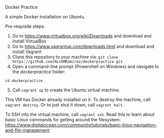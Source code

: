 Docker Practice

A simple Docker installation on Ubuntu.

Pre-requisite steps:

1. Go to https://www.virtualbox.org/wiki/Downloads and download and install VirtualBox
2. Go to https://www.vagrantup.com/downloads.html and download and install Vagrant
3. Clone this repository to your machine via: `git clone https://github.com/NickMRamirez/dockerpractice.git`
4. Open a command-line prompt (Powershell on Windows) and navigate to the *dockerpractice* folder:

```
cd dockerpractice
```

5. Call `vagrant up` to create the Ubuntu virtual machine.

This VM has Docker already installed on it. To destroy the machine, call `vagrant destroy`. Or to just shut it down, call `vagrant halt`.

To SSH into the virtual machine, call `vagrant ssh`. Read this to learn about basic Linux commands for getting around the filesystem: https://www.digitalocean.com/community/tutorials/basic-linux-navigation-and-file-management
